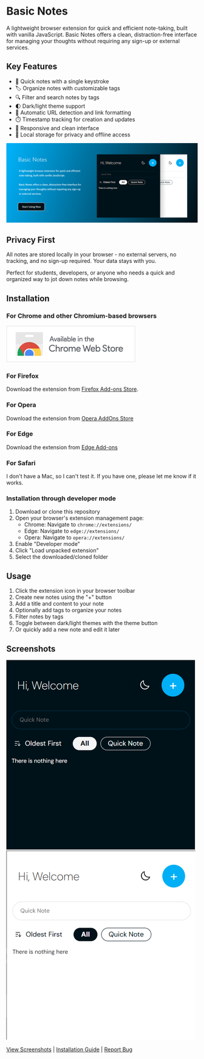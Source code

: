 # Basic Notes

A lightweight browser extension for quick and efficient note-taking, built with vanilla JavaScript. Basic Notes offers a clean, distraction-free interface for managing your thoughts without requiring any sign-up or external services.

## Key Features

- 📝 Quick notes with a single keystroke
- 🏷️ Organize notes with customizable tags  
- 🔍 Filter and search notes by tags
- 🌓 Dark/light theme support
- 🔗 Automatic URL detection and link formatting
- ⏱️ Timestamp tracking for creation and updates
- 📱 Responsive and clean interface
- 💾 Local storage for privacy and offline access

![Extension Banner](assets/banner.png)

## Privacy First

All notes are stored locally in your browser - no external servers, no tracking, and no sign-up required. Your data stays with you.

Perfect for students, developers, or anyone who needs a quick and organized way to jot down notes while browsing.

## Installation

### For Chrome and other Chromium-based browsers

[![Basic Notes on Chrome Web Store](assets/chromewebstore.png)](https://chromewebstore.google.com/detail/bnibiahlnobgfgapcefojphhhgimabgd?utm_source=item-share-cb)

### For Firefox

Download the extension from [Firefox Add-ons Store](https://addons.mozilla.org/en-US/firefox/addon/basic-notes/).

### For Opera

Download the extension from [Opera AddOns Store](https://addons.opera.com/tr/extensions/details/basic-notes/)

### For Edge

Download the extension from [Edge Add-ons](https://microsoftedge.microsoft.com/addons/detail/basic-notes/hkgbnmdgcemifeemcohcnadepdgeobkl)

### For Safari

I don't have a Mac, so I can't test it. If you have one, please let me know if it works.

### Installation through developer mode

1. Download or clone this repository
2. Open your browser's extension management page:
   - Chrome: Navigate to `chrome://extensions/`
   - Edge: Navigate to `edge://extensions/`
   - Opera: Navigate to `opera://extensions/`
3. Enable "Developer mode"
4. Click "Load unpacked extension"
5. Select the downloaded/cloned folder

## Usage

1. Click the extension icon in your browser toolbar
2. Create new notes using the "+" button
3. Add a title and content to your note
4. Optionally add tags to organize your notes
5. Filter notes by tags
6. Toggle between dark/light themes with the theme button
7. Or quickly add a new note and edit it later

## Screenshots

![Extension Screenshot](assets/ss_dark.png)
![Extension Screenshot](assets/ss_light.png)

[View Screenshots](#screenshots) | [Installation Guide](#installation) | [Report Bug](https://github.com/doganfurkan/basic-notes/issues)
